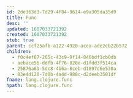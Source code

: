 ```yaml
---
id: 2de363d3-7d29-4f84-9614-e9a305da35d9
title: Func
desc: ''
updated: 1607033721392
created: 1607033721392
stub: true
parent: ccf25afb-a122-4920-acea-ade2cb22b572
children:
  - f0c4ef87-265c-43c9-9f14-846bdf1cb0db
  - aebace56-ddfb-4f76-828e-d1fdd3f514ca
  - 25876a61-5dc8-4b6a-8ceb-d1897d6e530a
  - 83e4d120-7d0b-4a4d-988c-d2deeb3581df
fname: lang.clojure.func
hpath: lang.clojure.func
---
```



